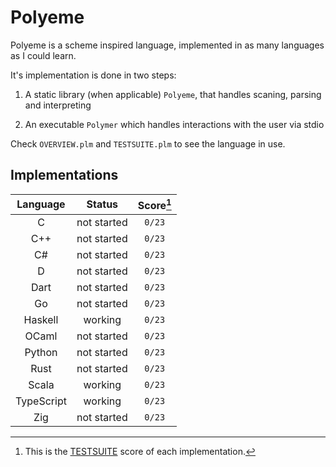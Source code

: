 # Polyeme

Polyeme is a scheme inspired language,
implemented in as many languages as I could learn.

It's implementation is done in two steps:

1. A static library (when applicable) `Polyeme`,
  that handles scaning, parsing and interpreting

2. An executable `Polymer` which handles
  interactions with the user via stdio

Check `OVERVIEW.plm` and `TESTSUITE.plm` to see the
language in use.

## Implementations

| Language   | Status      | Score[^score] |
| :--------: | :---------: | :-----------: |
| C          | not started | `0/23`        |
| C++        | not started | `0/23`        |
| C#         | not started | `0/23`        |
| D          | not started | `0/23`        |
| Dart       | not started | `0/23`        |
| Go         | not started | `0/23`        |
| Haskell    | working     | `0/23`        |
| OCaml      | not started | `0/23`        |
| Python     | not started | `0/23`        |
| Rust       | not started | `0/23`        |
| Scala      | working     | `0/23`        |
| TypeScript | working     | `0/23`        |
| Zig        | not started | `0/23`        |

[^score]: This is the [TESTSUITE](./TESTSUITE.plm) score of each implementation.
